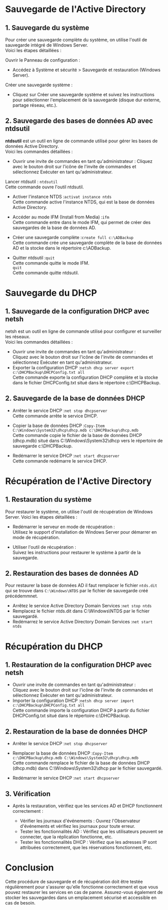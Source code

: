 # Sauvegarde de l'Active Directory
## 1. Sauvegarde du système  


Pour créer une sauvegarde complète du système, on utilise l'outil de sauvegarde intégré de Windows Server.   
Voici les étapes détaillées :

Ouvrir le Panneau de configuration :  
- Accédez à Système et sécurité > Sauvegarde et restauration (Windows Server).  

Créer une sauvegarde système :  
-  Cliquez sur Créer une sauvegarde système et suivez les instructions pour sélectionner l'emplacement de la sauvegarde (disque dur externe, partage réseau, etc.).
## 2. Sauvegarde des bases de données AD avec ntdsutil
**ntdsutil** est un outil en ligne de commande utilisé pour gérer les bases de données Active Directory.  
 Voici les commandes détaillées :

- Ouvrir une invite de commandes en tant qu'administrateur : Cliquez avec le bouton droit sur l'icône de l'invite de commandes et sélectionnez Exécuter en tant qu'administrateur.

Lancer ntdsutil :
`ntdsutil`  
Cette commande ouvre l'outil ntdsutil.

- Activer l'instance NTDS :`activat instance ntds`  
Cette commande active l'instance NTDS, qui est la base de données Active Directory.

- Accéder au mode IFM (Install from Media) :`ifm`  
Cette commande entre dans le mode IFM, qui permet de créer des sauvegardes de la base de données AD.

- Créer une sauvegarde complète :`create full c:\ADBackup`  
Cette commande crée une sauvegarde complète de la base de données AD et la stocke dans le répertoire c:\ADBackup.

- Quitter ntdsutil :`quit`  
Cette commande quitte le mode IFM.  
`quit`  
Cette commande quitte ntdsutil.

# Sauvegarde du DHCP
## 1. Sauvegarde de la configuration DHCP avec netsh
netsh est un outil en ligne de commande utilisé pour configurer et surveiller les réseaux.  
 Voici les commandes détaillées :

- Ouvrir une invite de commandes en tant qu'administrateur :  
 Cliquez avec le bouton droit sur l'icône de l'invite de commandes et sélectionnez Exécuter en tant qu'administrateur.
- Exporter la configuration DHCP :`netsh dhcp server export c:\DHCPBackup\DHCPConfig.txt all`  
Cette commande exporte la configuration DHCP complète et la stocke dans le fichier DHCPConfig.txt situé dans le répertoire c:\DHCPBackup.
## 2. Sauvegarde de la base de données DHCP

- Arrêter le service DHCP :`net stop dhcpserver`  
Cette commande arrête le service DHCP.

- Copier la base de données DHCP :`Copy-Item C:\Windows\System32\dhcp\dhcp.mdb c:\DHCPBackup\dhcp.mdb`  
Cette commande copie le fichier de la base de données DHCP (dhcp.mdb) situé dans C:\Windows\System32\dhcp vers le répertoire de sauvegarde c:\DHCPBackup.

- Redémarrer le service DHCP :`net start dhcpserver`  
Cette commande redémarre le service DHCP.

# Récupération de l'Active Directory
## 1. Restauration du système
Pour restaurer le système, on utilise l'outil de récupération de Windows Server.   Voici les étapes détaillées :

- Redémarrer le serveur en mode de récupération :  
 Utilisez le support d'installation de Windows Server pour démarrer en mode de récupération.  

- Utiliser l'outil de récupération :  
 Suivez les instructions pour restaurer le système à partir de la sauvegarde.
## 2. Restauration des bases de données AD 
Pour restaurer la base de données AD il faut remplacer le fichier `ntds.dit` qui se trouve dans `C:\Windows\NTDS` par le fichier de sauvegarde créé précédemmnet. 
- Arrêtez le service Active Directory Domain Services :`net stop ntds`
- Remplacez le fichier ntds.dit dans C:\Windows\NTDS par le fichier sauvegardé.
- Redémarrez le service Active Directory Domain Services :`net start ntds` 

# Récupération du DHCP
## 1. Restauration de la configuration DHCP avec netsh
- Ouvrir une invite de commandes en tant qu'administrateur :  
 Cliquez avec le bouton droit sur l'icône de l'invite de commandes et sélectionnez Exécuter en tant qu'administrateur.
- Importer la configuration DHCP :`netsh dhcp server import c:\DHCPBackup\DHCPConfig.txt all`  
Cette commande importe la configuration DHCP à partir du fichier DHCPConfig.txt situé dans le répertoire c:\DHCPBackup.
## 2. Restauration de la base de données DHCP
- Arrêter le service DHCP :`net stop dhcpserver`
- Remplacer la base de données DHCP :`Copy-Item c:\DHCPBackup\dhcp.mdb C:\Windows\System32\dhcp\dhcp.mdb`  
Cette commande remplace le fichier de la base de données DHCP (dhcp.mdb) dans C:\Windows\System32\dhcp par le fichier sauvegardé.

- Redémarrer le service DHCP :`net start dhcpserver`  
## 3. Vérification
- Après la restauration, vérifiez que les services AD et DHCP fonctionnent correctement :  

  - Vérifier les journaux d'événements : Ouvrez l'Observateur d'événements et vérifiez les journaux pour toute erreur.  
  - Tester les fonctionnalités AD : Vérifiez que les utilisateurs peuvent se connecter, que la réplication fonctionne, etc.  
  - Tester les fonctionnalités DHCP : Vérifiez que les adresses IP sont attribuées correctement, que les réservations fonctionnent, etc.
# Conclusion
Cette procédure de sauvegarde et de récupération doit être testée régulièrement pour s'assurer qu'elle fonctionne correctement et que vous pouvez restaurer les services en cas de panne. Assurez-vous également de stocker les sauvegardes dans un emplacement sécurisé et accessible en cas de besoin.